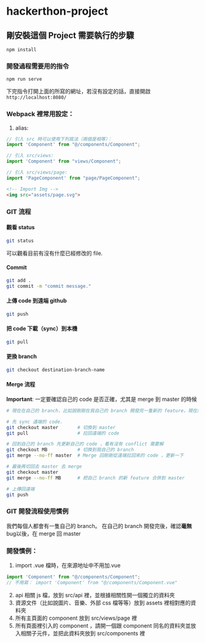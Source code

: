 # hackerthon-project

## 剛安裝這個 Project 需要執行的步驟
```
npm install
```

### 開發過程需要用的指令
```
npm run serve
```

下完指令打開上面的所寫的網址，若沒有設定的話，直接開啟 `http://localhost:8080/`

### Webpack 裡常用設定：

1. alias:

```js
// 引入 src 時可以使用下列寫法（兩個是相等）：
import 'Component' from "@/components/Component";

// 引入 src/views:
import 'Component' from "views/Component";

// 引入 src/views/page:
import 'PageComponent' from "page/PageComponent";
```

```html
<!-- Import Img -->
<img src="assets/page.svg">
```

### GIT 流程

#### 觀看 status
```sh
git status
```
可以觀看目前有沒有什麼已經修改的 file.
#### Commit

```sh
git add .
git commit -m "commit message."
```

#### 上傳 code 到遠端 github
```sh
git push
```

#### 把 code 下載（sync）到本機
```sh
git pull
```

#### 更換 branch
```sh
git checkout destination-branch-name
```

#### Merge 流程
**Important**: 一定要確認自己的 code 是否正確，尤其是 merge 到 master 的時候

```sh
# 現在在自己的 branch，比如說剛剛在我自己的 branch 開發完一隻新的 feature，現在想要 merge 到 master

# 先 sync 遠端的 code.
git checkout master       # 切換到 master
git pull                  # 拉回遠端的 code

# 回到自己的 branch 先更新自己的 code ，看有沒有 conflict 需要解
git checkout MB           # 切換到我自己的 branch
git merge --no-ff master  # Merge 回剛剛從遠端拉回來的 code ，更新一下

# 最後再切回去 master 去 merge
git checkout master
git merge --no-ff MB      # 把自己 branch 的新 feature 合併到 master

# 上傳回遠端
git push
```

### GIT 開發流程使用慣例
我們每個人都會有一隻自己的 branch。
在自己的 branch 開發完後，確認**毫無**bug以後，在 merge 回 master

### 開發慣例：
1. import .vue 檔時，在來源地址中不用加.vue
```js
import 'Component' from "@/components/Component";
// 不用寫： import 'Component' from "@/components/Component.vue"
```
2. api 相關 js 檔，放到 src/api 裡，並根據相關性開一個獨立的資料夾
3. 資源文件（比如說圖片、音樂、外部 css 檔等等）放到 assets 裡相對應的資料夾
4. 所有主頁面的 component 放到 src/views/page 裡
5. 所有頁面裡引入的 component ，請開一個跟 component 同名的資料夾並放入相關子元件，並把此資料夾放到 src/components 裡